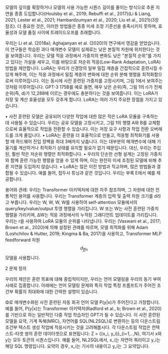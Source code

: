 모델의 깊이를 확장하거나 모델의 사용 가능한 시퀀스 길이를 줄이는 방식으로 추론 지연을 종종 도입합니다(Houlsby et al., 2019; Rebuffi et al., 2017)(Li & Liang, 2021; Lester et al., 2021; Hambardzumyan et al., 2020; Liu et al., 2021)(3장 참조). 더 중요한 것은, 이러한 방법들은 종종 미세 조정 기준선을 충족시키지 못하며, 효율성과 모델 품질 사이에 트레이드오프를 초래합니다.

우리는 Li et al. (2018a); Aghajanyan et al. (2020)의 연구에서 영감을 얻었습니다. 이 연구들은 학습된 과다 매개변수 모델이 실제로는 낮은 본질적 차원에 위치한다는 것을 보여줍니다. 우리는 모델 적응 과정에서 가중치의 변화도 낮은 "본질적 순위"를 가지고 있다는 가설을 세우고, 이를 바탕으로 저순위 적응(Low-Rank Adaptation, LoRA) 방법을 제안합니다. LoRA는 우리가 신경망의 일부 밀집 계층을 간접적으로 훈련시킬 수 있게 해주며, 이는 적응 과정에서 밀집 계층의 변화에 대한 순위 분해 행렬을 최적화함으로써 이루어집니다. 이는 동시에 사전 훈련된 가중치를 고정시키며, 그림 1에서 보여주는 것처럼 이루어집니다. GPT-3 175B를 예로 들면, 매우 낮은 순위(즉, 그림 1의 r)가 전체 순위(즉, d)가 12,288에 이르는 경우에도 충분하다는 것을 보여줍니다. 이는 LoRA가 저장 및 계산 효율성을 모두 갖추게 합니다. LoRA는 여러 가지 주요한 장점을 가지고 있습니다.

• 사전 훈련된 모델은 공유되어 다양한 작업에 대한 많은 작은 LoRA 모듈을 구축하는 데 사용될 수 있습니다. 우리는 공유 모델을 고정시키고, 그림 1의 행렬 A와 B를 교체함으로써 효율적으로 작업을 전환할 수 있습니다. 이는 저장 요구 사항과 작업 전환 오버헤드를 크게 줄입니다.
• LoRA는 훈련을 더 효율적으로 만들고, 적응형 최적화기를 사용할 때 하드웨어 진입 장벽을 최대 3배까지 낮춥니다. 이는 대부분의 매개변수에 대해 기울기를 계산하거나 최적화기 상태를 유지할 필요가 없기 때문입니다. 대신, 우리는 주입된, 훨씬 작은 저순위 행렬만 최적화합니다.
• 우리의 단순한 선형 설계는 고정된 가중치와 함께 훈련 가능한 행렬을 얻을 수 있게 하며, 이는 완전히 미세 조정된 모델에 비해 추론 지연을 도입하지 않습니다.
• LoRA는 많은 이전 방법과 직교하며, 많은 방법들과 결합될 수 있습니다. 예를 들어, 접두사 튜닝과 같은 것입니다. 우리는 부록 E에서 예를 제공합니다.

용어와 관례: 우리는 Transformer 아키텍처에 대한 자주 참조하며, 그 차원에 대한 전통적인 용어를 사용합니다. 우리는 Transformer 계층의 입력 및 출력 차원 크기를 d라고 부릅니다. 우리는 W, W, W, W를 사용하여 self-attention 모듈에서의 query/key/value/output 투영 행렬을 가리킵니다. W 또는 W는 사전 훈련된 가중치 행렬을 가리키며, ∆W는 적응 과정에서의 누적된 그래디언트 업데이트를 가리킵니다. 우리는 r을 사용하여 LoRA 모듈의 순위를 나타냅니다. 우리는 (Vaswani et al., 2017; Brown et al., 2020)에 의해 설정된 관례를 따르며, 모델 최적화를 위해 Adam (Loshchilov & Hutter, 2019; Kingma & Ba, 2017)을 사용하고, Transformer MLP feedforward 차원 $$d_{ffn}$$ 모델을 사용합니다.

2 문제 정의

우리의 제안은 훈련 목표에 대해 중립적이지만, 우리는 언어 모델링을 우리의 동기 부여 사례로 집중합니다. 아래에는 언어 모델링 문제와 특히 작업 특정 프롬프트가 주어진 조건부 확률의 최대화에 대한 간략한 설명이 있습니다.

Φ로 매개변수화된 사전 훈련된 자동 회귀 언어 모델 P(y|x)가 주어진다고 가정합니다. 예를 들어, P(y|x)는 Transformer 아키텍처(Radford et al., b; Brown et al., 2020)를 기반으로 하는 일반적인 다중 작업 학습자인 GPT가 될 수 있습니다. 이 사전 훈련된 모델을 요약, 기계 독해(MRC), 자연어를 SQL(NL2SQL)로 변환하는 등의 다운스트림 조건부 텍스트 생성 작업에 적응시키는 것을 고려해봅시다. 각 다운스트림 작업은 컨텍스트-타겟 쌍의 훈련 데이터셋으로 표현됩니다: Z = {(x_i, y_i)}_{i=1,..,N}, 여기서 x와 y는 모두 토큰의 시퀀스입니다. 예를 들어, NL2SQL에서, x_i는 자연어 쿼리이고 y_i는 해당 SQL 명령입니다. 요약의 경우, x_i는 기사의 내용이고 y_i는 그 요약입니다.